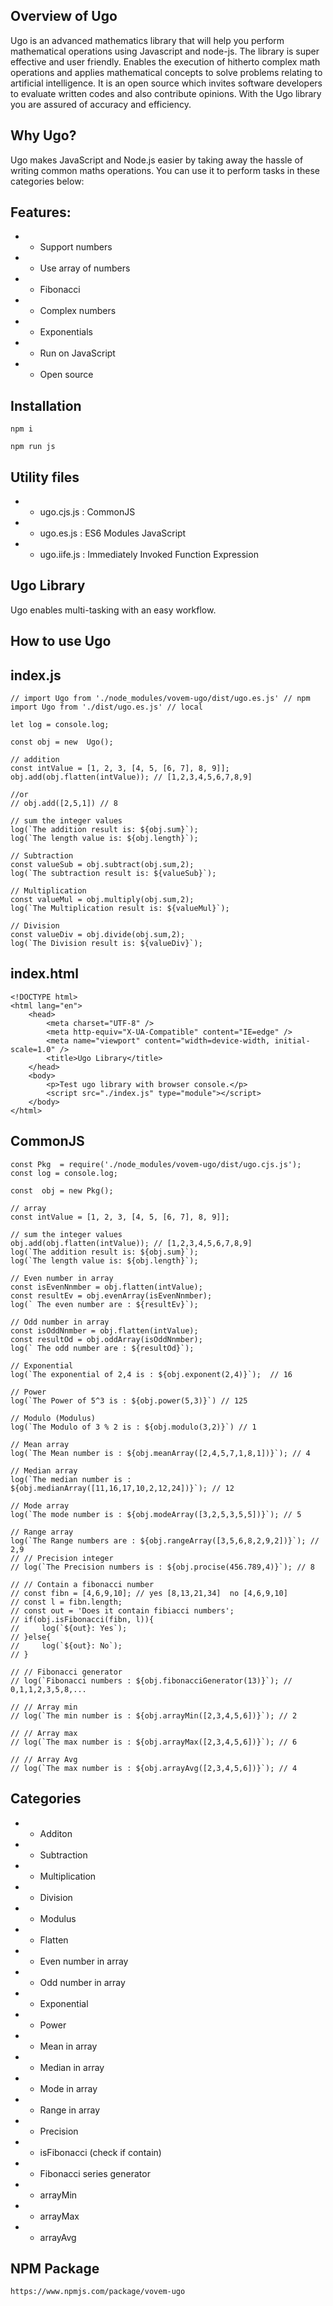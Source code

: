 ## Overview of Ugo

Ugo is an advanced mathematics library that will help you perform mathematical operations using Javascript and node-js. The library is super effective and user friendly. Enables the execution of hitherto complex math operations and applies mathematical concepts to solve problems relating to artificial intelligence. It is an open source which invites software developers to evaluate written codes and also contribute opinions. With the Ugo library you are assured of accuracy and efficiency.

## Why Ugo?

Ugo makes JavaScript and Node.js easier by taking away the hassle of writing common maths operations. You can use it to perform tasks in these categories below:

## Features:

- - Support numbers
- - Use array of numbers
- - Fibonacci
- - Complex numbers
- - Exponentials
- - Run on JavaScript
- - Open source

## Installation

```
npm i
```

```
npm run js
```

## Utility files

- - ugo.cjs.js : CommonJS
- - ugo.es.js : ES6 Modules JavaScript
- - ugo.iife.js : Immediately Invoked Function Expression

## Ugo Library

Ugo enables multi-tasking with an easy workflow.

## How to use Ugo

## index.js

```
// import Ugo from './node_modules/vovem-ugo/dist/ugo.es.js' // npm
import Ugo from './dist/ugo.es.js' // local

let log = console.log;

const obj = new  Ugo();

// addition
const intValue = [1, 2, 3, [4, 5, [6, 7], 8, 9]];
obj.add(obj.flatten(intValue)); // [1,2,3,4,5,6,7,8,9]

//or
// obj.add([2,5,1]) // 8

// sum the integer values
log(`The addition result is: ${obj.sum}`);
log(`The length value is: ${obj.length}`);

// Subtraction
const valueSub = obj.subtract(obj.sum,2);
log(`The subtraction result is: ${valueSub}`);

// Multiplication
const valueMul = obj.multiply(obj.sum,2);
log(`The Multiplication result is: ${valueMul}`);

// Division
const valueDiv = obj.divide(obj.sum,2);
log(`The Division result is: ${valueDiv}`);

```

## index.html

```
<!DOCTYPE html>
<html lang="en">
	<head>
		<meta charset="UTF-8" />
		<meta http-equiv="X-UA-Compatible" content="IE=edge" />
		<meta name="viewport" content="width=device-width, initial-scale=1.0" />
		<title>Ugo Library</title>
	</head>
	<body>
		<p>Test ugo library with browser console.</p>
		<script src="./index.js" type="module"></script>
	</body>
</html>

```

## CommonJS

```
const Pkg  = require('./node_modules/vovem-ugo/dist/ugo.cjs.js');
const log = console.log;

const  obj = new Pkg();

// array
const intValue = [1, 2, 3, [4, 5, [6, 7], 8, 9]];

// sum the integer values
obj.add(obj.flatten(intValue)); // [1,2,3,4,5,6,7,8,9]
log(`The addition result is: ${obj.sum}`);
log(`The length value is: ${obj.length}`);

// Even number in array
const isEvenNnmber = obj.flatten(intValue);
const resultEv = obj.evenArray(isEvenNnmber);
log(` The even number are : ${resultEv}`);

// Odd number in array
const isOddNnmber = obj.flatten(intValue);
const resultOd = obj.oddArray(isOddNnmber);
log(` The odd number are : ${resultOd}`);

// Exponential
log(`The exponential of 2,4 is : ${obj.exponent(2,4)}`);  // 16

// Power
log(`The Power of 5^3 is : ${obj.power(5,3)}`) // 125

// Modulo (Modulus)
log(`The Modulo of 3 % 2 is : ${obj.modulo(3,2)}`) // 1

// Mean array
log(`The Mean number is : ${obj.meanArray([2,4,5,7,1,8,1])}`); // 4

// Median array
log(`The median number is : ${obj.medianArray([11,16,17,10,2,12,24])}`); // 12

// Mode array
log(`The mode number is : ${obj.modeArray([3,2,5,3,5,5])}`); // 5

// Range array
log(`The Range numbers are : ${obj.rangeArray([3,5,6,8,2,9,2])}`); // 2,9
// // Precision integer
// log(`The Precision numbers is : ${obj.procise(456.789,4)}`); // 8

// // Contain a fibonacci number
// const fibn = [4,6,9,10]; // yes [8,13,21,34]  no [4,6,9,10]
// const l = fibn.length;
// const out = 'Does it contain fibiacci numbers';
// if(obj.isFibonacci(fibn, l)){
//     log(`${out}: Yes`);
// }else{
//     log(`${out}: No`);
// }

// // Fibonacci generator
// log(`Fibonacci numbers : ${obj.fibonacciGenerator(13)}`); // 0,1,1,2,3,5,8,...

// // Array min
// log(`The min number is : ${obj.arrayMin([2,3,4,5,6])}`); // 2

// // Array max
// log(`The max number is : ${obj.arrayMax([2,3,4,5,6])}`); // 6

// // Array Avg
// log(`The max number is : ${obj.arrayAvg([2,3,4,5,6])}`); // 4

```

## Categories

- - Additon
- - Subtraction
- - Multiplication
- - Division
- - Modulus
- - Flatten
- - Even number in array
- - Odd number in array
- - Exponential
- - Power
- - Mean in array
- - Median in array
- - Mode in array
- - Range in array
- - Precision
- - isFibonacci (check if contain)
- - Fibonacci series generator
- - arrayMin
- - arrayMax
- - arrayAvg

## NPM Package

```
https://www.npmjs.com/package/vovem-ugo

```
